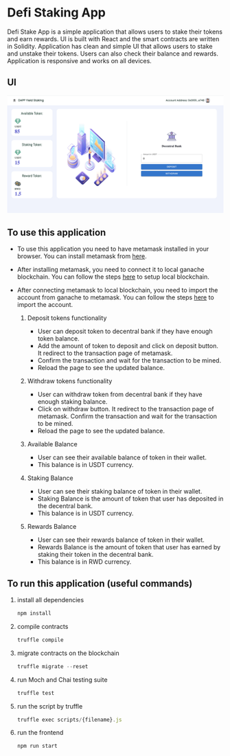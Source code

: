 # Defi Staking App

Defi Stake App is a simple application that allows users to stake their tokens and earn rewards. UI is built with React and the smart contracts are written in Solidity. Application has clean and simple UI that allows users to stake and unstake their tokens. Users can also check their balance and rewards. Application is responsive and works on all devices.

## UI
![UI](./assets/Website-UI.png)

## To use this application

- To use this application you need to have metamask installed in your browser. You can install metamask from [here](https://metamask.io/).
- After installing metamask, you need to connect it to local ganache blockchain. You can follow the steps [here](https://www.trufflesuite.com/docs/ganache/quickstart) to setup local blockchain.
- After connecting metamask to local blockchain, you need to import the account from ganache to metamask. You can follow the steps [here](https://metamask.zendesk.com/hc/en-us/articles/360015290012-Importing-an-Account) to import the account.

    1. Deposit tokens functionality
        
        - User can deposit token to decentral bank if they have enough token balance.
        - Add the amount of token to deposit and click on deposit button. It redirect to the transaction page of metamask. 
        - Confirm the transaction and wait for the transaction to be mined.
        - Reload the page to see the updated balance.

    2. Withdraw tokens functionality

        - User can withdraw token from decentral bank if they have enough staking balance.
        - Click on withdraw button. It redirect to the transaction page of metamask. Confirm the transaction and wait for the transaction to be mined.
        - Reload the page to see the updated balance.

    3. Available Balance

        - User can see their available balance of token in their wallet. 
        - This balance is in USDT currency.

    4. Staking Balance

        - User can see their staking balance of token in their wallet. 
        - Staking Balance is the amount of token that user has deposited in the decentral bank.
        - This balance is in USDT currency.

    5. Rewards Balance

        - User can see their rewards balance of token in their wallet. 
        - Rewards Balance is the amount of token that user has earned by staking their token in the decentral bank.
        - This balance is in RWD currency.
        

## **To run this application (useful commands)**

1. install all dependencies
    
    ```jsx
    npm install
    ```

2. compile contracts
    
    ```jsx
    truffle compile
    ```

3. migrate contracts on the blockchain
    
    ```jsx
    truffle migrate --reset
    ```

4. run Moch and Chai testing suite
    
    ```jsx
    truffle test
    ```

5. run the script by truffle
    
    ```jsx
    truffle exec scripts/{filename}.js
    ```

6. run the frontend
    
    ```jsx
    npm run start
    ```

